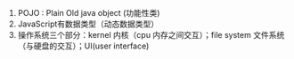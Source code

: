 1.  POJO : Plain Old java object (功能性类)
2.  JavaScript有数据类型（动态数据类型）
3.  操作系统三个部分：kernel 内核（cpu 内存之间交互）；file system 文件系统（与硬盘的交互）；UI(user interface) 
